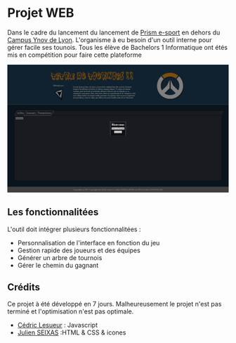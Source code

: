 # Projet WEB

Dans le cadre du lancement du lancement de [Prism e-sport](https://twitter.com/prismesport) en dehors du [Campus Ynov de Lyon](http://ynovlyon.com/). L'organisme à eu besoin d'un outil interne pour gérer facile ses tounois. Tous les élève de Bachelors 1 Informatique ont étés mis en compétition pour faire cette plateforme

![Screenshot of the website](https://raw.githubusercontent.com/MrZyr0/Projet-Web/master/Contenu/screenshot.png)

## Les fonctionnalitées

L'outil doit intégrer plusieurs fonctionnalitées :
- Personnalisation de l'interface en fonction du jeu
- Gestion rapide des joueurs et des équipes
- Générer un arbre de tournois
- Gérer le chemin du gagnant

## Crédits

Ce projet à été développé en 7 jours. Malheureusement le projet n'est pas terminé et l'optimisation n'est pas optimale.

* [Cédric Lesueur](https://github.com/Cedro23) : Javascript
* [Julien SEIXAS](https://github.com/MrZyr0) :HTML & CSS & icones
